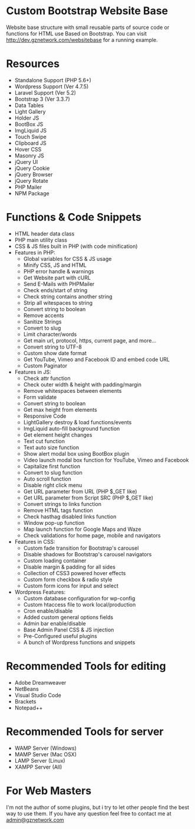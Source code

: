 # Custom Bootstrap Website Base
Website base structure with small reusable parts of source code or functions for HTML use Based on Bootstrap. You can visit http://dev.gznetwork.com/websitebase for a running example.

# Resources
* Standalone Support (PHP 5.6+)
* Wordpress Support (Ver 4.7.5)
* Laravel Support (Ver 5.2)
* Bootstrap 3 (Ver 3.3.7)
* Data Tables
* Light Gallery
* Holder JS
* BootBox JS
* ImgLiquid JS
* Touch Swipe
* Clipboard JS
* Hover CSS
* Masonry JS
* jQuery UI
* jQuery Cookie
* jQuery Browser
* jQuery Rotate
* PHP Mailer
* NPM Package

# Functions & Code Snippets
* HTML header data class
* PHP main utility class
* CSS & JS files built in PHP (with code minification)
* Features in PHP:
	* Global variables for CSS & JS usage
	* Minify CSS, JS and HTML
	* PHP error handle & warnings
	* Get Website part with cURL
	* Send E-Mails with PHPMailer
	* Check ends/start of string
	* Check string contains another string
	* Strip all witespaces to string
	* Convert string to boolean
	* Remove accents
	* Sanitize Strings
	* Convert to slug
	* Limit character/words
	* Get main url, protocol, https, current page, and more...
	* Convert string to UTF-8
	* Custom show date format
	* Get YouTube, Vimeo and Facebook ID and embed code URL
	* Custom Paginator
* Features in JS:
	* Check attr function
	* Check outer width & height with padding/margin
	* Remove whitespaces between elements
	* Form validate
	* Convert string to boolean
	* Get max height from elements
	* Responsive Code
	* LightGallery destroy & load functions/events
	* ImgLiquid auto-fill background function
	* Get element height changes
	* Text cut function
	* Text auto size function
	* Show alert modal box using BootBox plugin
	* Video launch modal box function for YouTube, Vimeo and Facebook
	* Capitalize first function
	* Convert to slug function
	* Auto scroll function
	* Disable right click menu
	* Get URL parameter from URL (PHP $_GET like)
	* Get URL parameter from Script SRC (PHP $_GET like)
	* Convert strings to links function
	* Remove HTML tags function
	* Check hasthag disabled links function
	* Window pop-up function
	* Map launch function for Google Maps and Waze
	* Check validations for home page, mobile and navigators
* Features in CSS:
	* Custom fade transition for Bootstrap's carousel
	* Disable shadows for Bootstrap's carousel navigators
	* Custom loading container
	* Disable margin & padding for all sides
	* Collection of CSS3 powered hover effects
	* Custom form checkbox & radio style
	* Custom form icons for input and select
* Wordpress Features:
	* Custom database configuration for wp-config
	* Custom htaccess file to work local/production
	* Cron enable/disable
	* Added custom general options fields
	* Admin bar enable/disable
	* Base Admin Panel CSS & JS injection
	* Pre-Configured useful plugins
	* A bunch of Wordpress functions and snippets

# Recommended Tools for editing
* Adobe Dreamweaver
* NetBeans
* Visual Studio Code
* Brackets
* Notepad++

# Recommended Tools for server
* WAMP Server (Windows)
* MAMP Server (Mac OSX)
* LAMP Server (Linux)
* XAMPP Server (All)

# For Web Masters
I'm not the author of some plugins, but i try to let other people find the best way to use them. If you have any question feel free to contact me at admin@gznetwork.com